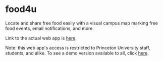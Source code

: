 # food4u
Locate and share free food easily with a visual campus map marking free food events, email notifications, and more.

Link to the actual web app is [here](https://food4u.tigerapps.org/).

Note: this web app's access is restricted to Princeton University staff, students, and alike. To see a demo version available to all, click [here](https://food4udemo.herokuapp.com/).

